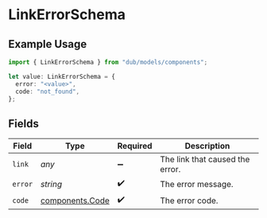 # LinkErrorSchema

## Example Usage

```typescript
import { LinkErrorSchema } from "dub/models/components";

let value: LinkErrorSchema = {
  error: "<value>",
  code: "not_found",
};
```

## Fields

| Field                                              | Type                                               | Required                                           | Description                                        |
| -------------------------------------------------- | -------------------------------------------------- | -------------------------------------------------- | -------------------------------------------------- |
| `link`                                             | *any*                                              | :heavy_minus_sign:                                 | The link that caused the error.                    |
| `error`                                            | *string*                                           | :heavy_check_mark:                                 | The error message.                                 |
| `code`                                             | [components.Code](../../models/components/code.md) | :heavy_check_mark:                                 | The error code.                                    |